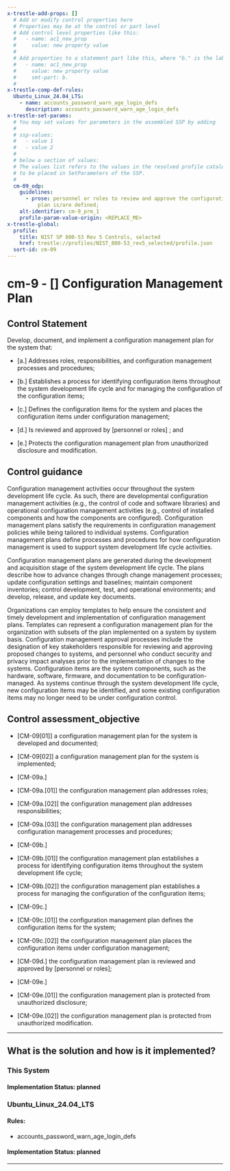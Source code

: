 ```yaml
---
x-trestle-add-props: []
  # Add or modify control properties here
  # Properties may be at the control or part level
  # Add control level properties like this:
  #   - name: ac1_new_prop
  #     value: new property value
  #
  # Add properties to a statement part like this, where "b." is the label of the target statement part
  #   - name: ac1_new_prop
  #     value: new property value
  #     smt-part: b.
  #
x-trestle-comp-def-rules:
  Ubuntu_Linux_24.04_LTS:
    - name: accounts_password_warn_age_login_defs
      description: accounts_password_warn_age_login_defs
x-trestle-set-params:
  # You may set values for parameters in the assembled SSP by adding
  #
  # ssp-values:
  #   - value 1
  #   - value 2
  #
  # below a section of values:
  # The values list refers to the values in the resolved profile catalog, and the ssp-values represent new values
  # to be placed in SetParameters of the SSP.
  #
  cm-09_odp:
    guidelines:
      - prose: personnel or roles to review and approve the configuration management
          plan is/are defined;
    alt-identifier: cm-9_prm_1
    profile-param-value-origin: <REPLACE_ME>
x-trestle-global:
  profile:
    title: NIST SP 800-53 Rev 5 Controls, selected
    href: trestle://profiles/NIST_800-53_rev5_selected/profile.json
  sort-id: cm-09
---
```


# cm-9 - \[\] Configuration Management Plan

## Control Statement

Develop, document, and implement a configuration management plan for the system that:

- \[a.\] Addresses roles, responsibilities, and configuration management processes and procedures;

- \[b.\] Establishes a process for identifying configuration items throughout the system development life cycle and for managing the configuration of the configuration items;

- \[c.\] Defines the configuration items for the system and places the configuration items under configuration management;

- \[d.\] Is reviewed and approved by [personnel or roles] ; and

- \[e.\] Protects the configuration management plan from unauthorized disclosure and modification.

## Control guidance

Configuration management activities occur throughout the system development life cycle. As such, there are developmental configuration management activities (e.g., the control of code and software libraries) and operational configuration management activities (e.g., control of installed components and how the components are configured). Configuration management plans satisfy the requirements in configuration management policies while being tailored to individual systems. Configuration management plans define processes and procedures for how configuration management is used to support system development life cycle activities.

Configuration management plans are generated during the development and acquisition stage of the system development life cycle. The plans describe how to advance changes through change management processes; update configuration settings and baselines; maintain component inventories; control development, test, and operational environments; and develop, release, and update key documents.

Organizations can employ templates to help ensure the consistent and timely development and implementation of configuration management plans. Templates can represent a configuration management plan for the organization with subsets of the plan implemented on a system by system basis. Configuration management approval processes include the designation of key stakeholders responsible for reviewing and approving proposed changes to systems, and personnel who conduct security and privacy impact analyses prior to the implementation of changes to the systems. Configuration items are the system components, such as the hardware, software, firmware, and documentation to be configuration-managed. As systems continue through the system development life cycle, new configuration items may be identified, and some existing configuration items may no longer need to be under configuration control.

## Control assessment_objective

- \[CM-09[01]\] a configuration management plan for the system is developed and documented;

- \[CM-09[02]\] a configuration management plan for the system is implemented;

- \[CM-09a.\]

- \[CM-09a.[01]\] the configuration management plan addresses roles;
- \[CM-09a.[02]\] the configuration management plan addresses responsibilities;
- \[CM-09a.[03]\] the configuration management plan addresses configuration management processes and procedures;

- \[CM-09b.\]

- \[CM-09b.[01]\] the configuration management plan establishes a process for identifying configuration items throughout the system development life cycle;
- \[CM-09b.[02]\] the configuration management plan establishes a process for managing the configuration of the configuration items;

- \[CM-09c.\]

- \[CM-09c.[01]\] the configuration management plan defines the configuration items for the system;
- \[CM-09c.[02]\] the configuration management plan places the configuration items under configuration management;

- \[CM-09d.\] the configuration management plan is reviewed and approved by [personnel or roles];

- \[CM-09e.\]

- \[CM-09e.[01]\] the configuration management plan is protected from unauthorized disclosure;
- \[CM-09e.[02]\] the configuration management plan is protected from unauthorized modification.

______________________________________________________________________

## What is the solution and how is it implemented?

<!-- For implementation status enter one of: implemented, partial, planned, alternative, not-applicable -->

<!-- Note that the list of rules under ### Rules: is read-only and changes will not be captured after assembly to JSON -->

### This System

<!-- Add implementation prose for the main This System component for control: cm-9 -->

#### Implementation Status: planned

### Ubuntu_Linux_24.04_LTS

<!-- Add control implementation description here for control: cm-9 -->

#### Rules:

  - accounts_password_warn_age_login_defs

#### Implementation Status: planned

______________________________________________________________________
